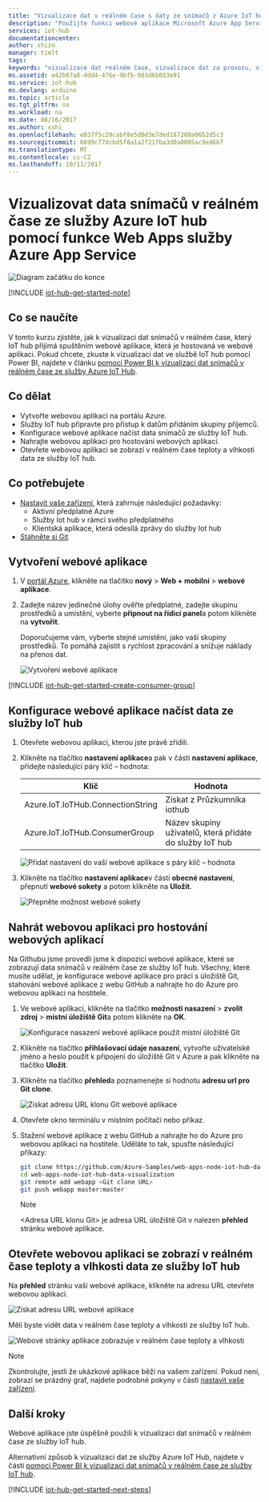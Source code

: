 ```yaml
---
title: "Vizualizace dat v reálném čase s daty ze snímačů z Azure IoT hub – Web Apps | Microsoft Docs"
description: "Použijte funkci webové aplikace Microsoft Azure App Service k vizualizaci dat teploty a vlhkosti, který se shromažďují ze senzoru a odesílá do služby Iot hub."
services: iot-hub
documentationcenter: 
author: shizn
manager: timlt
tags: 
keywords: "vizualizace dat reálném čase, vizualizace dat za provozu, vizualizace dat snímačů"
ms.assetid: e42b07a8-ddd4-476e-9bfb-903d6b033e91
ms.service: iot-hub
ms.devlang: arduino
ms.topic: article
ms.tgt_pltfrm: na
ms.workload: na
ms.date: 08/16/2017
ms.author: xshi
ms.openlocfilehash: e037f5c29cabf8e5d0d3e7ded187280a0652d5c3
ms.sourcegitcommit: 6699c77dcbd5f8a1a2f21fba3d0a0005ac9ed6b7
ms.translationtype: MT
ms.contentlocale: cs-CZ
ms.lasthandoff: 10/11/2017
---
```

# <a name="visualize-real-time-sensor-data-from-your-azure-iot-hub-by-using-the-web-apps-feature-of-azure-app-service"></a>Vizualizovat data snímačů v reálném čase ze služby Azure IoT hub pomocí funkce Web Apps služby Azure App Service

![Diagram začátku do konce](media/iot-hub-get-started-e2e-diagram/5.png)

[!INCLUDE [iot-hub-get-started-note](../../includes/iot-hub-get-started-note.md)]

## <a name="what-you-learn"></a>Co se naučíte

V tomto kurzu zjistěte, jak k vizualizaci dat snímačů v reálném čase, který IoT hub přijímá spuštěním webové aplikace, která je hostovaná ve webové aplikaci. Pokud chcete, zkuste k vizualizaci dat ve službě IoT hub pomocí Power BI, najdete v článku [pomocí Power BI k vizualizaci dat snímačů v reálném čase ze služby Azure IoT Hub](iot-hub-live-data-visualization-in-power-bi.md).

## <a name="what-you-do"></a>Co dělat

- Vytvořte webovou aplikaci na portálu Azure.
- Služby IoT hub připravte pro přístup k datům přidáním skupiny příjemců.
- Konfigurace webové aplikace načíst data snímačů ze služby IoT hub.
- Nahrajte webovou aplikaci pro hostování webových aplikací.
- Otevřete webovou aplikaci se zobrazí v reálném čase teploty a vlhkosti data ze služby IoT hub.

## <a name="what-you-need"></a>Co potřebujete

- [Nastavit vaše zařízení](iot-hub-raspberry-pi-kit-node-get-started.md), která zahrnuje následující požadavky:
  - Aktivní předplatné Azure
  - Služby Iot hub v rámci svého předplatného
  - Klientská aplikace, která odesílá zprávy do služby Iot hub
- [Stáhněte si Git](https://www.git-scm.com/downloads)

## <a name="create-a-web-app"></a>Vytvoření webové aplikace

1. V [portál Azure](https://ms.portal.azure.com/), klikněte na tlačítko **nový** > **Web + mobilní** > **webové aplikace**.
2. Zadejte název jedinečné úlohy ověřte předplatné, zadejte skupinu prostředků a umístění, vyberte **připnout na řídicí panel**a potom klikněte na **vytvořit**.

   Doporučujeme vám, vyberte stejné umístění, jako vaší skupiny prostředků. To pomáhá zajistit s rychlost zpracování a snižuje náklady na přenos dat.

   ![Vytvoření webové aplikace](media/iot-hub-live-data-visualization-in-web-apps/2_create-web-app-azure.png)

[!INCLUDE [iot-hub-get-started-create-consumer-group](../../includes/iot-hub-get-started-create-consumer-group.md)]

## <a name="configure-the-web-app-to-read-data-from-your-iot-hub"></a>Konfigurace webové aplikace načíst data ze služby IoT hub

1. Otevřete webovou aplikaci, kterou jste právě zřídili.
2. Klikněte na tlačítko **nastavení aplikace**a pak v části **nastavení aplikace**, přidejte následující páry klíč – hodnota:

   | Klíč                                   | Hodnota                                                        |
   |---------------------------------------|--------------------------------------------------------------|
   | Azure.IoT.IoTHub.ConnectionString     | Získat z Průzkumníka iothub                                |
   | Azure.IoT.IoTHub.ConsumerGroup        | Název skupiny uživatelů, která přidáte do služby IoT hub  |

   ![Přidat nastavení do vaší webové aplikace s páry klíč – hodnota](media/iot-hub-live-data-visualization-in-web-apps/4_web-app-settings-key-value-azure.png)

3. Klikněte na tlačítko **nastavení aplikace**v části **obecné nastavení**, přepnutí **webové sokety** a potom klikněte na **Uložit**.

   ![Přepněte možnost webové sokety](media/iot-hub-live-data-visualization-in-web-apps/10_toggle_web_sockets.png)

## <a name="upload-a-web-application-to-be-hosted-by-the-web-app"></a>Nahrát webovou aplikaci pro hostování webových aplikací

Na Githubu jsme provedli jsme k dispozici webové aplikace, které se zobrazují data snímačů v reálném čase ze služby IoT hub. Všechny, které musíte udělat, je konfigurace webové aplikace pro práci s úložiště Git, stahování webové aplikace z webu GitHub a nahrajte ho do Azure pro webovou aplikaci na hostitele.

1. Ve webové aplikaci, klikněte na tlačítko **možnosti nasazení** > **zvolit zdroj** > **místní úložiště Git**a potom klikněte na **OK**.

   ![Konfigurace nasazení webové aplikace použít místní úložiště Git](media/iot-hub-live-data-visualization-in-web-apps/5_configure-web-app-deployment-local-git-repository-azure.png)

2. Klikněte na tlačítko **přihlašovací údaje nasazení**, vytvořte uživatelské jméno a heslo použít k připojení do úložiště Git v Azure a pak klikněte na tlačítko **Uložit**.

3. Klikněte na tlačítko **přehled**a poznamenejte si hodnotu **adresu url pro Git clone**.

   ![Získat adresu URL klonu Git webové aplikace](media/iot-hub-live-data-visualization-in-web-apps/7_web-app-git-clone-url-azure.png)

4. Otevřete okno terminálu v místním počítači nebo příkaz.

5. Stažení webové aplikace z webu GitHub a nahrajte ho do Azure pro webovou aplikaci na hostitele. Uděláte to tak, spusťte následující příkazy:

   ```bash
   git clone https://github.com/Azure-Samples/web-apps-node-iot-hub-data-visualization.git
   cd web-apps-node-iot-hub-data-visualization
   git remote add webapp <Git clone URL>
   git push webapp master:master
   ```

   > [!NOTE]
   > \<Adresa URL klonu Git\> je adresa URL úložiště Git v nalezen **přehled** stránku webové aplikace.

## <a name="open-the-web-app-to-see-real-time-temperature-and-humidity-data-from-your-iot-hub"></a>Otevřete webovou aplikaci se zobrazí v reálném čase teploty a vlhkosti data ze služby IoT hub

Na **přehled** stránku vaší webové aplikace, klikněte na adresu URL otevřete webovou aplikaci.

![Získat adresu URL webové aplikace](media/iot-hub-live-data-visualization-in-web-apps/8_web-app-url-azure.png)

Měli byste vidět data v reálném čase teploty a vlhkosti ze služby IoT hub.

![Webové stránky aplikace zobrazuje v reálném čase teploty a vlhkosti](media/iot-hub-live-data-visualization-in-web-apps/9_web-app-page-show-real-time-temperature-humidity-azure.png)

> [!NOTE]
> Zkontrolujte, jestli že ukázkové aplikace běží na vašem zařízení. Pokud není, zobrazí se prázdný graf, najdete podrobné pokyny v části [nastavit vaše zařízení](iot-hub-raspberry-pi-kit-node-get-started.md).

## <a name="next-steps"></a>Další kroky
Webové aplikace jste úspěšně použili k vizualizaci dat snímačů v reálném čase ze služby IoT hub.

Alternativní způsob k vizualizaci dat ze služby Azure IoT Hub, najdete v části [pomocí Power BI k vizualizaci dat snímačů v reálném čase ze služby IoT hub](iot-hub-live-data-visualization-in-power-bi.md).

[!INCLUDE [iot-hub-get-started-next-steps](../../includes/iot-hub-get-started-next-steps.md)]
